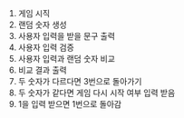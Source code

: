 1. 게임 시직
2. 랜덤 숫자 생성
3. 사용자 입력을 받을 문구 출력
4. 사용자 입력 검증
5. 사용자 입력과 랜덤 숫자 비교
6. 비교 결과 출력
7. 두 숫자가 다르다면 3번으로 돌아가기
8. 두 숫자가 같다면 게임 다시 시작 여부 입력 받음
9. 1을 입력 받으면 1번으로 돌아감